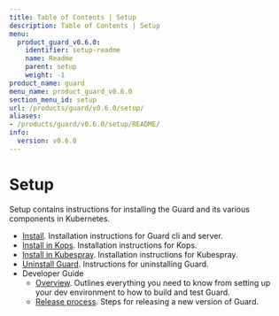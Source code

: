 ```yaml
---
title: Table of Contents | Setup
description: Table of Contents | Setup
menu:
  product_guard_v0.6.0:
    identifier: setup-readme
    name: Readme
    parent: setup
    weight: -1
product_name: guard
menu_name: product_guard_v0.6.0
section_menu_id: setup
url: /products/guard/v0.6.0/setup/
aliases:
- /products/guard/v0.6.0/setup/README/
info:
  version: v0.6.0
---
```


# Setup

Setup contains instructions for installing the Guard and its various components in Kubernetes.

- [Install](/products/guard/v0.6.0/setup/install). Installation instructions for Guard cli and server.
- [Install in Kops](/products/guard/v0.6.0/setup/install-kops). Installation instructions for Kops.
- [Install in Kubespray](/products/guard/v0.6.0/setup/install-kubespray). Installation instructions for Kubespray.
- [Uninstall Guard](/products/guard/v0.6.0/setup/uninstall). Instructions for uninstalling Guard.
- Developer Guide
  - [Overview](/products/guard/v0.6.0/setup/developer-guide/overview). Outlines everything you need to know from setting up your dev environment to how to build and test Guard.
  - [Release process](/products/guard/v0.6.0/setup/developer-guide/release). Steps for releasing a new version of Guard.
